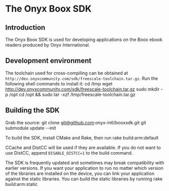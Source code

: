 # The Onyx Boox SDK

## Introduction

The Onyx Boox SDK is used for developing applications on the Boox
ebook readers produced by Onyx International.

## Development environment

The toolchain used for cross-compiling can be obtained at
`http://dev.onyxcommunity.com/sdk/freescale-toolchain.tar.gz`. Run the
following shell commands to install it:
    cd /tmp
    wget http://dev.onyxcommunity.com/sdk/freescale-toolchain.tar.gz
    sudo mkdir -p /opt
    cd /opt && sudo tar -xzf /tmp/freescale-toolchain.tar.gz

## Building the SDK

Grab the source:
    git clone git@github.com:onyx-intl/booxsdk.git
    git submodule update --init

To build the SDK, install CMake and Rake, then run
    rake build:arm:default

CCache and DistCC will be used if they are available. If you do not
want to use DistCC, append `DISABLE_DISTCC=1` to the build command.

The SDK is frequently updated and sometimes may break compatibility
with earlier versions. If you want your application to run no matter
which version of the libraries are installed on the device, you can
link your application against the static libraries. You can build the
static libraries by running
    rake build:arm:static
